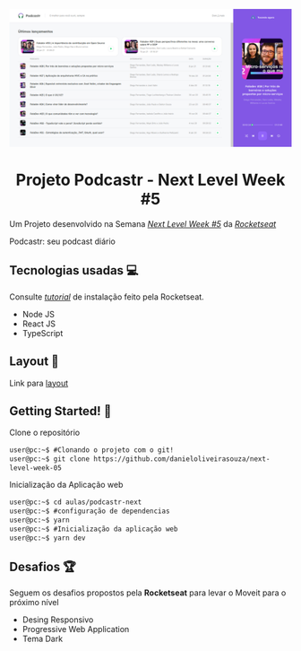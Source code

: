 <p align="center">
    <img src="https://raw.githubusercontent.com/DanielOliveiraSouza/next-level-week-05/main/screenshots/captura-01-home.png"/>
</p>


<h1 align="center">Projeto Podcastr - Next Level Week #5</h1>


Um Projeto desenvolvido na Semana *[Next Level Week \#5](https://nextlevelweek.com)* da *[Rocketseat](https://rocketseat.com.br/)*

Podcastr: seu podcast diário

Tecnologias usadas 💻️
---
Consulte  *[tutorial](https://www.notion.so/Configura-es-do-ambiente-6dd0c69e71e141ef9492b00ba310a2fe)* de instalação feito pela Rocketseat.
+ Node JS
+ React JS
+ TypeScript
<!--+ Next JS-->

Layout 📌️
---
Link para [layout](https://www.figma.com/file/UwFEntsHpHYJlHNQAQr4gA/Podcastr/duplicate)

Getting Started! 🚀️
---
Clone o repositório
```console
user@pc:~$ #Clonando o projeto com o git!
user@pc:~$ git clone https://github.com/danieloliveirasouza/next-level-week-05
```

Inicialização da Aplicação web 
```console
user@pc:~$ cd aulas/podcastr-next
user@pc:~$ #configuração de dependencias
user@pc:~$ yarn
user@pc:~$ #Inicialização da aplicação web
user@pc:~$ yarn dev
```
<!--
Deploy 💻️
---
Link do deploy [pocastr](https://podcastr-danieloliveirasouza.vercel.app)
-->

Desafios 🏆️
---
 Seguem os desafios propostos  pela **Rocketseat** para levar o Moveit para o próximo nível
+ Desing Responsivo
+ Progressive Web Application
+ Tema Dark

<!--a>
Release Notes
---
Para informaçõs sobre novas funcionalidades  e correções de *bugs* leia as *[Notas de Lançamento](https://github.com/DanielOliveiraSouza/next-level-week-04/tree/main/docs/releases_notes.md)*<br/>
-->
